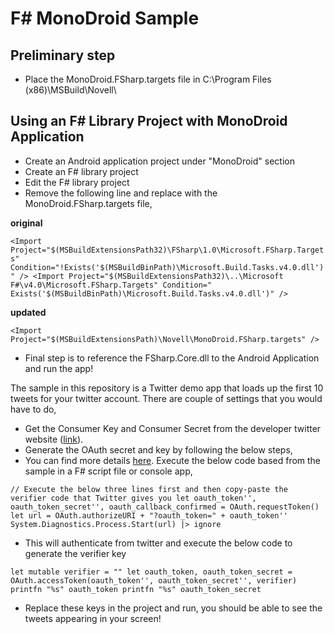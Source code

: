 # F# MonoDroid Sample #

## Preliminary step ##
- Place the MonoDroid.FSharp.targets file in C:\Program Files (x86)\MSBuild\Novell\

## Using an F# Library Project with MonoDroid Application ##

- Create an Android application project under "MonoDroid" section
- Create an F# library project 
- Edit the F# library project
- Remove the following line and replace with the MonoDroid.FSharp.targets file,

**original**

`<Import Project="$(MSBuildExtensionsPath32)\FSharp\1.0\Microsoft.FSharp.Targets" Condition="!Exists('$(MSBuildBinPath)\Microsoft.Build.Tasks.v4.0.dll')" />
  <Import Project="$(MSBuildExtensionsPath32)\..\Microsoft F#\v4.0\Microsoft.FSharp.Targets" Condition=" Exists('$(MSBuildBinPath)\Microsoft.Build.Tasks.v4.0.dll')" />`

**updated**

`<Import Project="$(MSBuildExtensionsPath)\Novell\MonoDroid.FSharp.targets" />`

- Final step is to reference the FSharp.Core.dll to the Android Application and run the app!

The sample in this repository is a Twitter demo app that loads up the first 10 tweets for your twitter account. There are couple of settings that you would have to do,

- Get the Consumer Key and Consumer Secret from the developer twitter website ([link](https://dev.twitter.com/)).
- Generate the OAuth secret and key by following the below steps,
- You can find more details [here](https://dev.twitter.com/docs/auth/oauth/faq).  Execute the below code based from the sample in a F# script file or console app,

`// Execute the below three lines first and then copy-paste the verifier code that Twitter gives you
let oauth_token'', oauth_token_secret'', oauth_callback_confirmed = OAuth.requestToken()
let url = OAuth.authorizeURI + "?oauth_token=" + oauth_token''
System.Diagnostics.Process.Start(url) |> ignore`

- This will authenticate from twitter and execute the below code to generate the verifier key

`let mutable verifier = ""
let oauth_token, oauth_token_secret = OAuth.accessToken(oauth_token'', oauth_token_secret'', verifier)
printfn "%s" oauth_token
printfn "%s" oauth_token_secret`

- Replace these keys in the project and run, you should be able to see the tweets appearing in your screen!